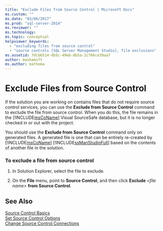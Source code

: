 ```yaml
---
title: "Exclude Files from Source Control | Microsoft Docs"
ms.custom: ""
ms.date: "03/06/2017"
ms.prod: "sql-server-2014"
ms.reviewer: ""
ms.technology:
ms.topic: conceptual
helpviewer_keywords: 
  - "excluding files from source control"
  - "source controls [SQL Server Management Studio], file exclusions"
ms.assetid: 7dcb6514-db5c-49eb-8b5a-2c766ce39aa7
author: mashamsft
ms.author: mathoma
---
```

# Exclude Files from Source Control
  If the solution you are working on contains files that do not require source control services, you can use the **Exclude from Source Control** command to exclude the file from source control. When you do this, the file remains in the [!INCLUDE[msCoName](../includes/msconame-md.md)] Visual SourceSafe database, but it is no longer checked in or out with the project.  
  
 You should use the **Exclude from Source Control** command only on generated files. A generated file is one that can be entirely re-created by [!INCLUDE[msCoName](../includes/msconame-md.md)] [!INCLUDE[ssManStudioFull](../includes/ssmanstudiofull-md.md)] based on the contents of another file in the solution.  
  
### To exclude a file from source control  
  
1.  In Solution Explorer, select the file to exclude.  
  
2.  On the **File** menu, point to **Source Control**, and then click **Exclude** *\<file name>* **from Source Control**.  
  
## See Also  
 [Source Control Basics](../../2014/database-engine/source-control-basics.md)   
 [Set Source Control Options](../../2014/database-engine/set-source-control-options.md)   
 [Change Source Control Connections](../../2014/database-engine/change-source-control-connections.md)  
  
  
